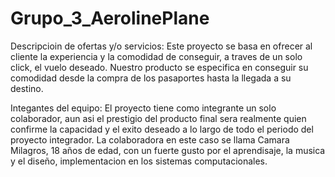 # Grupo_3_AerolinePlane

Descripcioin de ofertas y/o  servicios:
Este proyecto se basa en ofrecer al cliente la experiencia y la comodidad de conseguir, a traves de un solo click, el vuelo deseado.
Nuestro producto se  especifica en conseguir su comodidad desde la compra de los pasaportes hasta la llegada a su destino.

Integantes  del equipo:
El proyecto tiene como integrante un solo  colaborador, aun asi el prestigio del producto final sera realmente quien confirme  la capacidad y el exito deseado a lo
largo de todo el periodo  del proyecto integrador. La colaboradora en este caso se llama Camara Milagros, 18 años de edad, con un fuerte gusto por el aprendisaje, la musica y el diseño, implementacion en los sistemas computacionales.
